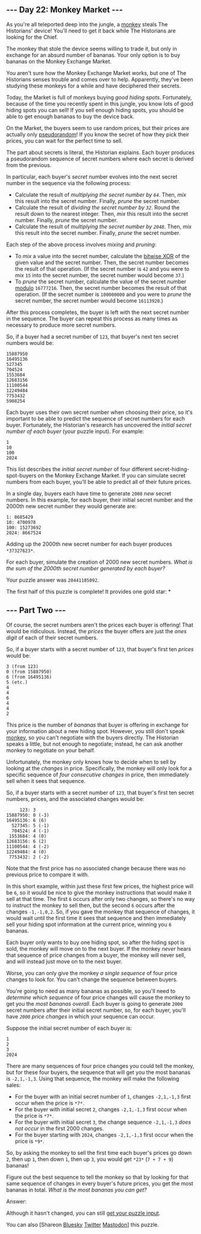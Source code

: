 \--- Day 22: Monkey Market ---
----------

As you're all teleported deep into the jungle, a [monkey](/2022/day/11) steals The Historians' device! You'll need to get it back while The Historians are looking for the Chief.

The monkey that stole the device seems willing to trade it, but only in exchange for an absurd number of bananas. Your only option is to buy bananas on the Monkey Exchange Market.

You aren't sure how the Monkey Exchange Market works, but one of The Historians senses trouble and comes over to help. Apparently, they've been studying these monkeys for a while and have deciphered their secrets.

Today, the Market is full of monkeys buying *good hiding spots*. Fortunately, because of the time you recently spent in this jungle, you know lots of good hiding spots you can sell! If you sell enough hiding spots, you should be able to get enough bananas to buy the device back.

On the Market, the buyers seem to use random prices, but their prices are actually only [pseudorandom](https://en.wikipedia.org/wiki/Pseudorandom_number_generator)! If you know the secret of how they pick their prices, you can wait for the perfect time to sell.

The part about secrets is literal, the Historian explains. Each buyer produces a pseudorandom sequence of secret numbers where each secret is derived from the previous.

In particular, each buyer's *secret* number evolves into the next secret number in the sequence via the following process:

* Calculate the result of *multiplying the secret number by `64`*. Then, *mix* this result into the secret number. Finally, *prune* the secret number.
* Calculate the result of *dividing the secret number by `32`*. Round the result down to the nearest integer. Then, *mix* this result into the secret number. Finally, *prune* the secret number.
* Calculate the result of *multiplying the secret number by `2048`*. Then, *mix* this result into the secret number. Finally, *prune* the secret number.

Each step of the above process involves *mixing* and *pruning*:

* To *mix* a value into the secret number, calculate the [bitwise XOR](https://en.wikipedia.org/wiki/Bitwise_operation#XOR) of the given value and the secret number. Then, the secret number becomes the result of that operation. (If the secret number is `42` and you were to *mix* `15` into the secret number, the secret number would become `37`.)
* To *prune* the secret number, calculate the value of the secret number [modulo](https://en.wikipedia.org/wiki/Modulo) `16777216`. Then, the secret number becomes the result of that operation. (If the secret number is `100000000` and you were to *prune* the secret number, the secret number would become `16113920`.)

After this process completes, the buyer is left with the next secret number in the sequence. The buyer can repeat this process as many times as necessary to produce more secret numbers.

So, if a buyer had a secret number of `123`, that buyer's next ten secret numbers would be:

```
15887950
16495136
527345
704524
1553684
12683156
11100544
12249484
7753432
5908254

```

Each buyer uses their own secret number when choosing their price, so it's important to be able to predict the sequence of secret numbers for each buyer. Fortunately, the Historian's research has uncovered the *initial secret number of each buyer* (your puzzle input). For example:

```
1
10
100
2024

```

This list describes the *initial secret number* of four different secret-hiding-spot-buyers on the Monkey Exchange Market. If you can simulate secret numbers from each buyer, you'll be able to predict all of their future prices.

In a single day, buyers each have time to generate `2000` *new* secret numbers. In this example, for each buyer, their initial secret number and the 2000th new secret number they would generate are:

```
1: 8685429
10: 4700978
100: 15273692
2024: 8667524

```

Adding up the 2000th new secret number for each buyer produces `*37327623*`.

For each buyer, simulate the creation of 2000 new secret numbers. *What is the sum of the 2000th secret number generated by each buyer?*

Your puzzle answer was `20441185092`.

The first half of this puzzle is complete! It provides one gold star: \*

\--- Part Two ---
----------

Of course, the secret numbers aren't the prices each buyer is offering! That would be ridiculous. Instead, the *prices* the buyer offers are just the *ones digit* of each of their secret numbers.

So, if a buyer starts with a secret number of `123`, that buyer's first ten *prices* would be:

```
3 (from 123)
0 (from 15887950)
6 (from 16495136)
5 (etc.)
4
4
6
4
4
2

```

This price is the number of *bananas* that buyer is offering in exchange for your information about a new hiding spot. However, you still don't speak [monkey](/2022/day/21), so you can't negotiate with the buyers directly. The Historian speaks a little, but not enough to negotiate; instead, he can ask another monkey to negotiate on your behalf.

Unfortunately, the monkey only knows how to decide when to sell by looking at the *changes* in price. Specifically, the monkey will only look for a specific sequence of *four consecutive changes* in price, then immediately sell when it sees that sequence.

So, if a buyer starts with a secret number of `123`, that buyer's first ten secret numbers, prices, and the associated changes would be:

```
     123: 3
15887950: 0 (-3)
16495136: 6 (6)
  527345: 5 (-1)
  704524: 4 (-1)
 1553684: 4 (0)
12683156: 6 (2)
11100544: 4 (-2)
12249484: 4 (0)
 7753432: 2 (-2)

```

Note that the first price has no associated change because there was no previous price to compare it with.

In this short example, within just these first few prices, the highest price will be `6`, so it would be nice to give the monkey instructions that would make it sell at that time. The first `6` occurs after only two changes, so there's no way to instruct the monkey to sell then, but the second `6` occurs after the changes `-1,-1,0,2`. So, if you gave the monkey that sequence of changes, it would wait until the first time it sees that sequence and then immediately sell your hiding spot information at the current price, winning you `6` bananas.

Each buyer only wants to buy one hiding spot, so after the hiding spot is sold, the monkey will move on to the next buyer. If the monkey *never* hears that sequence of price changes from a buyer, the monkey will never sell, and will instead just move on to the next buyer.

Worse, you can only give the monkey *a single sequence* of four price changes to look for. You can't change the sequence between buyers.

You're going to need as many bananas as possible, so you'll need to *determine which sequence* of four price changes will cause the monkey to get you the *most bananas overall*. Each buyer is going to generate `2000` secret numbers after their initial secret number, so, for each buyer, you'll have *`2000` price changes* in which your sequence can occur.

Suppose the initial secret number of each buyer is:

```
1
2
3
2024

```

There are many sequences of four price changes you could tell the monkey, but for these four buyers, the sequence that will get you the most bananas is `-2,1,-1,3`. Using that sequence, the monkey will make the following sales:

* For the buyer with an initial secret number of `1`, changes `-2,1,-1,3` first occur when the price is `*7*`.
* For the buyer with initial secret `2`, changes `-2,1,-1,3` first occur when the price is `*7*`.
* For the buyer with initial secret `3`, the change sequence `-2,1,-1,3` *does not occur* in the first 2000 changes.
* For the buyer starting with `2024`, changes `-2,1,-1,3` first occur when the price is `*9*`.

So, by asking the monkey to sell the first time each buyer's prices go down `2`, then up `1`, then down `1`, then up `3`, you would get `*23*` (`7 + 7 + 9`) bananas!

Figure out the best sequence to tell the monkey so that by looking for that same sequence of changes in every buyer's future prices, you get the most bananas in total. *What is the most bananas you can get?*

Answer:

Although it hasn't changed, you can still [get your puzzle input](22/input).

You can also [Shareon [Bluesky](https://bsky.app/intent/compose?text=I%27ve+completed+Part+One+of+%22Monkey+Market%22+%2D+Day+22+%2D+Advent+of+Code+2024+%23AdventOfCode+https%3A%2F%2Fadventofcode%2Ecom%2F2024%2Fday%2F22) [Twitter](https://twitter.com/intent/tweet?text=I%27ve+completed+Part+One+of+%22Monkey+Market%22+%2D+Day+22+%2D+Advent+of+Code+2024&url=https%3A%2F%2Fadventofcode%2Ecom%2F2024%2Fday%2F22&related=ericwastl&hashtags=AdventOfCode) [Mastodon](javascript:void(0);)] this puzzle.